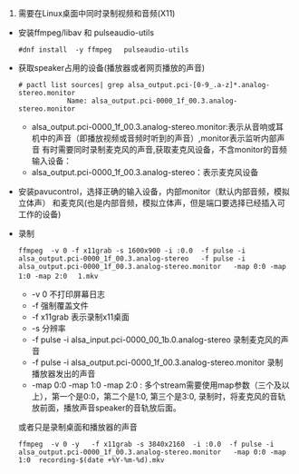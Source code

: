 1. 需要在Linux桌面中同时录制视频和音频(X11)  
  - 安装ffmpeg/libav 和 pulseaudio-utils
    ```
    #dnf install  -y ffmpeg   pulseaudio-utils
    ```
  - 获取speaker占用的设备(播放器或者网页播放的声音)
    ```
    # pactl list sources| grep alsa_output.pci-[0-9_.a-z]*.analog-stereo.monitor
                Name: alsa_output.pci-0000_1f_00.3.analog-stereo.monitor
    ```
    - alsa_output.pci-0000_1f_00.3.analog-stereo.monitor:表示从音响或耳机中的声音（即播放视频或音频时听到的声音）,monitor表示监听内部声音
    有时需要同时录制麦克风的声音,获取麦克风设备，不含monitor的音频输入设备：    
    - alsa_output.pci-0000_1f_00.3.analog-stereo：表示麦克风设备
  - 安装pavucontrol，选择正确的输入设备，内部monitor（默认内部音频，模拟立体声） 和麦克风(也是内部音频，模拟立体声，但是端口要选择已经插入可工作的设备)

  - 录制
    ```
    ffmpeg  -v 0 -f x11grab -s 1600x900 -i :0.0  -f pulse -i alsa_output.pci-0000_1f_00.3.analog-stereo   -f pulse -i alsa_output.pci-0000_1f_00.3.analog-stereo.monitor   -map 0:0 -map 1:0 -map 2:0　 1.mkv
    ```
    - -v 0 不打印屏幕日志
    - -f 强制覆盖文件
    - -f x11grab 表示录制x11桌面
    - -s 分辨率
    - -f pulse -i  alsa_input.pci-0000_00_1b.0.analog-stereo 录制麦克风的声音
    - -f pulse -i alsa_output.pci-0000_1f_00.3.analog-stereo.monitor 录制播放器发出的声音
    - -map 0:0 -map 1:0 -map 2:0 : 多个stream需要使用map参数（三个及以上），第一个是0:0，第二个是1:0, 第三个是3:0, 录制时，将麦克风的音轨放前面，播放声音speaker的音轨放后面。


    或者只是录制桌面和播放器的声音
    ```
    ffmpeg  -v 0 -y   -f x11grab -s 3840x2160  -i :0.0  -f pulse -i alsa_output.pci-0000_1f_00.3.analog-stereo.monitor   -map 0:0 -map 1:0  recording-$(date +%Y-%m-%d).mkv
    ```